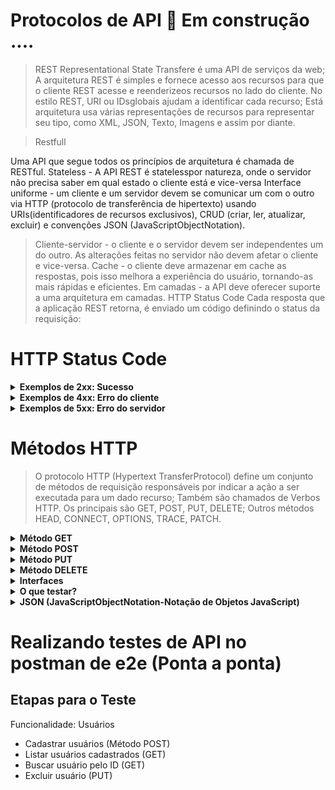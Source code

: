 # Protocolos de API 🚧 Em construção ....
> REST 
Representational State Transfere é uma API de serviços da web; A arquitetura REST é simples e fornece acesso aos recursos para que o cliente REST acesse e reenderizeos recursos no lado do cliente. No estilo REST, URI ou IDsglobais ajudam a identificar cada recurso; Está arquitetura usa várias representações de recursos para representar seu tipo, como XML, JSON, Texto, Imagens e assim por diante.
 
> Restfull

Uma API que segue todos os princípios de arquitetura é chamada de RESTful. 
Stateless - A API REST é statelesspor natureza, onde o servidor não precisa saber em qual estado o cliente está e vice-versa 
Interface uniforme - um cliente e um servidor devem se comunicar um com o outro via HTTP (protocolo de transferência de hipertexto) usando URIs(identificadores de recursos exclusivos), CRUD (criar, ler, atualizar, excluir) e convenções JSON (JavaScriptObjectNotation). 
> Cliente-servidor - o cliente e o servidor devem ser independentes um do outro. As alterações feitas no servidor não devem afetar o cliente e vice-versa. 
> Cache - o cliente deve armazenar em cache as respostas, pois isso melhora a experiência do usuário, tornando-as mais rápidas e eficientes. 
Em camadas - a API deve oferecer suporte a uma arquitetura em camadas.
HTTP Status Code
Cada resposta que a aplicação REST retorna, é enviado um código definindo o status da requisição:


# HTTP Status Code

<details>
  <summary><b>Exemplos de 2xx: Sucesso</b></summary>
  
  > A requisição foi recebida com sucesso, entendida e aceita. 
  
  > - **200 OK** – Resposta padrão de sucesso 
  > - **201 Created** – Indica que um recurso foi criado 
  > - **202 Accepted** – Indica que a requisição foi aceita 
  > - **204 No Content** – Indica que a requisição foi processada com sucesso, mas que não há conteúdo para retornar
</details>

<details>
   <summary><b>Exemplos de 4xx: Erro do cliente </b></summary> 
  
   > Ação que ocorre um erro do cliente/servidor.
  
   > - **400 BadRequest** – A requisição com problemas (Ex: mudanças de contrato)
 
  > - **401 Unauthorized** – Cliente não autenticado ou sem autorização

  > - **403 Forbidden** –  Cliente autenticado, mas sem permissão
 
  > - **404 Notfound** –  Recurso não localizado

</details>

<details>
    <summary><b> Exemplos de 5xx: Erro do servidor </b></summary> 
  
> Ação que ocorre um erro do servidor 
> - **500 InternalServer Error** –  Um erro ocorreu durante o processamento da requisição (erro no processamento) 
> - **503 Service Unavailable** –  Serviço indisponível (por manutenção ou sobrecarga)

</details>


# Métodos HTTP 
> O protocolo HTTP (Hypertext TransferProtocol) define um conjunto de métodos de requisição responsáveis por indicar a ação a ser executada para um dado recurso; 
> Também são chamados de Verbos HTTP.  Os principais são GET, POST, PUT, DELETE; Outros métodos HEAD, CONNECT, OPTIONS, TRACE, PATCH.

<details>
   <summary><b> Método GET </b></summary> 
Enviada pelo cliente para solicitar dados de um recurso no servidor.🚧...
 
Ao fazer uma requisição GET, você está solicitando informações do servidor e esperando que ele retorne os dados correspondentes.
Por exemplo.: Se você acessar a página de tênis e selecionar as opções de tamanho e cor, o site faz automaticamente uma requisição GET para a API para obter aquela opção de tênis.
 
 ![image](https://github.com/sarahdfweb/TestesE2EAPI/assets/87348787/8e6fbc76-404c-44b0-81d1-3321f845d27b)
 ## Exemplo no postman 
 ![image](https://github.com/sarahdfweb/TestesE2EAPI/assets/87348787/9b581c58-28ef-4fb4-b98f-7caad987f3a4)
  
</details>


<details>
   <summary><b> Método POST </b></summary> 
O método POST é frequentemente utilizado para criar novos recursos no servidor, criar usuários, enviar dados de formulários da web, criar postagens em redes sociais, adicionar itens ao carrinho de compras, entre outros.
Ele é uma maneira de enviar dados para o servidor para que ele possa processar e armazenar essas informações.
 
![image](https://github.com/sarahdfweb/TestesE2EAPI/assets/87348787/56a4ab8e-caa5-4516-870c-72680471815e)

![image](https://github.com/sarahdfweb/TestesE2EAPI/assets/87348787/c5727632-b36c-4dcb-84ad-011ab40bdc17)


  
</details>

<details>
   <summary><b> Método PUT </b></summary> 
O método PUT é usado em requisições HTTP para atualizar ou criar um recurso no servidor. Quando você envia uma solicitação PUT, você fornece os dados do recurso completo ou parcial que deseja atualizar. Se o recurso especificado não existe, o servidor pode criar um novo recurso com o conteúdo fornecido.
</details> 

<details>
  <summary><b> Método DELETE</b></summary> 
remove um recurso específico.
</details> 

<details>
  <summary><b>Interfaces </b></summary> 
Dividir seu sistema em muitos serviços pequenos, geralmente significa que esses serviços precisam se comunicar uns com os outros; 
Eles se comunicam através de certas interfaces de diferentes aplicativos, formas e tecnologias. 
## Os mais comuns são:
  
 REST e JSON via HTTPS RPC usando algo como gRPC Comunicações via SOAP/XML 
## Contratos

Como pode ser enviado informações para diferentes Consumers, há a necessidade de especificar claramente a interface entre esses serviços (o chamado contrato) afim de evitar problemas de integração. 
## Documentação

https://documenter.postman.com/view/631643/JsLs/?version=latest#3190c896-4216-a0a3-aa38-a041d0c2eb72

</details>

<details>
  <summary><b>O que testar?</b></summary>

1. **Status:** O código de resposta está adequado (2xx, 3xx, 4xx e 5xx);
2. **Performance:** A resposta retornou dentro do tempo adequado;
3. **Syntaxe:** O tipo de conteúdo retornado está adequado (Content-Type) / o servidor aceita requisições no formato adequado;
4. **Tratamento de erro:** O servidor rejeita requisições no formato inadequado / excluir campos obrigatórios deve resultar em erro / requisições com tipos de dados inadequados deve resultar em erro;
5. **Detecção de erros:** Testes negativos para identificar exceções;
6. **Schema:** O conteúdo da resposta está de acordo com a estrutura ou formato esperado (contrato);
7. **Funcional:** O servidor retorna o valor previsto de acordo com a requisição / a requisição insere, atualiza ou exclui um recurso esperado;
8. **Segurança:** Injeções de SQL não impactam na integridade dos dados.
</details>

<details>
   <summary><b>JSON (JavaScriptObjectNotation-Notação de Objetos JavaScript)</b></summary>
é uma formatação leve de troca de dados.
É um formato leve de troca de dados. Fácil de ler e escrever, e também é fácil para máquinas interpretarem e gerarem. JSON é comumente utilizado para a comunicação entre um servidor e um cliente web, como uma forma de estruturar dados.
Vantagens: Leitura mais simples Analisador(parsing) mais fácil JSON suporta objetos Performance na execução e transporte de dados Arquivo com tamanho reduzido.
  
## Objeto

Um objeto é um conjunto desordenado de pares nome/valor. Um objeto começa com {chave de abertura e termina com chave de fechamento }. Cada nome é seguido por: dois pontos e os pares nome/valor são seguidos por, vírgula.

 ![image](https://github.com/sarahdfweb/TestesE2EAPI/assets/87348787/4c52276a-565f-4f1d-99f2-dbfc9532320b)

## Array

Uma array é uma coleção de valores ordenados. O array começa com [ colchete de abertura e termina com colchete ] de fechamento. Os valores são separados por ,vírgula.

 ![image](https://github.com/sarahdfweb/TestesE2EAPI/assets/87348787/4728bc7a-8886-4d62-b838-85ae12fdd190)

## Valor

Um valor pode ser uma: 
cadeia de caracteres (string) um número true ou false null objeto array

![image](https://github.com/sarahdfweb/TestesE2EAPI/assets/87348787/1d1535bf-5b83-49a9-aef9-b90f1dc96ffa)


 
## Postman
O Postman é uma ferramenta que proporciona criar, compartilhar, testar e documentar APIs. Permite aos usuários criarem e salvar solicitações HTTP e HTTPs simples e complexas, bem como ler suas respostas. https://www.postman.com/downloads/
 
## ServeRest
Pré-requisito: Node JS 
Inserir o seguinte comando no console: npx serverest
Para acessar basta abrir seu navegador com a seguinte url: http://localhost:3000/ ou http://127.0.0.1:3000/ Obs.: Enquanto estiver usando, deixe o console aberto. Caso tenha problema com a instalação, use o endereço de produção: https://serverest.dev/ , mas corre o risco de alguém mexer nos seus dados, pois é um ambiente compartilhado.
</details>

# Realizando testes de API no postman de e2e (Ponta a ponta)	
## Etapas para o Teste
Funcionalidade: Usuários
* Cadastrar usuários (Método POST)
* Listar usuários cadastrados (GET)
* Buscar usuário pelo ID (GET)
* Excluir usuário (PUT)
  




<!--
Funcionalidade: Produtos 
•	Cadastrar um usuário como admin (POST)
•	Listar produtos (GET)
•	Cadastrar 2 produtos (POST)
•	Editar um dos produtos (PUT)
•	Deletar um dos produtos (DELETE)
> Utilizarei a API ServeRest Que simula uma loja virtual

1 Criar servidor local para não ficar no site para não correr o risco de alteração por outro usuário. No terminal digite (npx serverest)
2 Criar uma nova collection usei o nome Teste ServeRest
3 Criar uma Request (Requisição)
4 Adicionei o nome da request de criar usuário
5 Utilizei o método POST
6 Colei o exemplo do site e mudei os parâmetros e cliquei em send
7 Exibindo o usuário criado com o método GET
8 Fazendo login método POST
9 Criando Validação de Produtos : 
9.1 Passei a url : http://localhost:3000/produtos cliquei em send para que ele listasse os produtos cadastrados. Foi listado 2 produtos 
9.2 Validando o produto da lista usando snippets (Response body: Contains String e Status code; Code is 200)
10 Cadastrando produto 
Obs.: Necessário primeiro realizar o login, por isso precisar autorizar o login passando o token 
11 Editar um produto com método PUT
Obs.: precisa do tooken do login
 
Autorizando o token
 

Mensagem de sucesso 



Produto alterado 
 
Deletando um produto cadastrado com método DELETE
Obs.: Precisa autorizar o token do login
 
 

Token 
 
 
  
Relatório 
1 Exporta o documento 
 
2  Faça a instalação do Newman no terminal com o comando
  

3 entra na pasta que salvou o arquivo, depois digite o comando 
 
4 Também pode ser rodando em html 
 
 
Será criada uma pasta Newman com o arquivo html 
 
 -->
